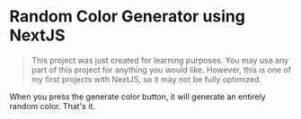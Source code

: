# Random Color Generator using NextJS
> This project was just created for learning purposes. You may use any part of this project for anything you would like. However, this is one of my first projects with NextJS, so it may not be fully optimized.

When you press the generate color button, it will generate an entirely random color. That's it. 
